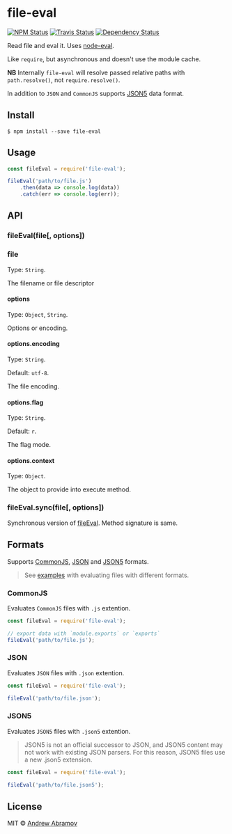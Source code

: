 file-eval
=========

[![NPM Status][npm-img]][npm]
[![Travis Status][test-img]][travis]
[![Dependency Status][david-img]][david]

[npm]:          https://www.npmjs.org/package/file-eval
[npm-img]:      https://img.shields.io/npm/v/file-eval.svg

[travis]:       https://travis-ci.org/node-eval/file-eval
[test-img]:     https://img.shields.io/travis/node-eval/file-eval.svg?label=tests

[david]:        https://david-dm.org/node-eval/file-eval
[david-img]:    http://img.shields.io/david/node-eval/file-eval.svg?style=flat

Read file and eval it. Uses [node-eval](https://github.com/node-eval/node-eval).

Like `require`, but asynchronous and doesn't use the module cache.

**NB** Internally `file-eval` will resolve passed relative paths with `path.resolve()`, not `require.resolve()`.

In addition to `JSON` and `CommonJS` supports [JSON5](http://json5.org) data format.

Install
-------

```
$ npm install --save file-eval
```

Usage
-----

```js
const fileEval = require('file-eval');

fileEval('path/to/file.js')
    .then(data => console.log(data))
    .catch(err => console.log(err));
```

API
---

### fileEval(file[, options])

### file

Type: `String`.

The filename or file descriptor

#### options

Type: `Object`, `String`.

Options or encoding.

#### options.encoding

Type: `String`.

Default: `utf-8`.

The file encoding.

#### options.flag

Type: `String`.

Default: `r`.

The flag mode.

#### options.context

Type: `Object`.

The object to provide into execute method.

### fileEval.sync(file[, options])

Synchronous version of [fileEval](#fileevalfile-options).
Method signature is same.

Formats
-------

Supports [CommonJS](#commonjs), [JSON](#json) and [JSON5](#json5) formats.

> See [examples](./examples) with evaluating files with different formats.

### CommonJS

Evaluates `CommonJS` files with `.js` extention.

```js
const fileEval = require('file-eval');

// export data with `module.exports` or `exports`
fileEval('path/to/file.js');
```

### JSON

Evaluates `JSON` files with `.json` extention.

```js
const fileEval = require('file-eval');

fileEval('path/to/file.json');
```

### JSON5

Evaluates `JSON5` files with `.json5` extention.

> JSON5 is not an official successor to JSON, and JSON5 content may not work with existing JSON parsers. For this reason, JSON5 files use a new .json5 extension.

```js
const fileEval = require('file-eval');

fileEval('path/to/file.json5');
```

License
-------

MIT © [Andrew Abramov](https://github.com/blond)
